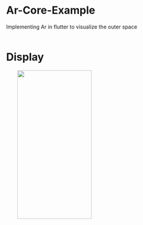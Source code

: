 # Ar-Core-Example
Implementing Ar in flutter to visualize the outer space
<br /><br />
# Display
<img src = 'assets/ar.gif' height = 400 width = 200 hspace=30 >
 
